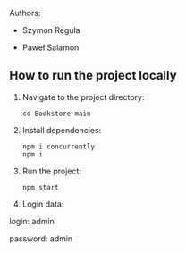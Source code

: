 Authors:

- Szymon Reguła

- Paweł Salamon

## How to run the project locally

1. Navigate to the project directory:

   ```
   cd Bookstore-main
   ```

2. Install dependencies:

   ```
   npm i concurrently
   npm i
   ```

4. Run the project:

   ```
   npm start
   ```

5. Login data:

login: admin

password: admin
